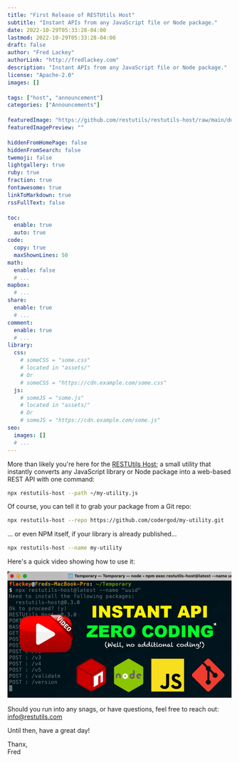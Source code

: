 ```yaml
---
title: "First Release of RESTUtils Host"
subtitle: "Instant APIs from any JavaScript file or Node package."
date: 2022-10-29T05:33:28-04:00
lastmod: 2022-10-29T05:33:28-04:00
draft: false
author: "Fred Lackey"
authorLink: "http://fredlackey.com"
description: "Instant APIs from any JavaScript file or Node package."
license: "Apache-2.0"
images: []

tags: ["host", "announcement"]
categories: ["Announcements"]

featuredImage: "https://github.com/restutils/restutils-host/raw/main/docs/images/banner-hugo.png"
featuredImagePreview: ""

hiddenFromHomePage: false
hiddenFromSearch: false
twemoji: false
lightgallery: true
ruby: true
fraction: true
fontawesome: true
linkToMarkdown: true
rssFullText: false

toc:
  enable: true
  auto: true
code:
  copy: true
  maxShownLines: 50
math:
  enable: false
  # ...
mapbox:
  # ...
share:
  enable: true
  # ...
comment:
  enable: true
  # ...
library:
  css:
    # someCSS = "some.css"
    # located in "assets/"
    # Or
    # someCSS = "https://cdn.example.com/some.css"
  js:
    # someJS = "some.js"
    # located in "assets/"
    # Or
    # someJS = "https://cdn.example.com/some.js"
seo:
  images: []
  # ...
---
```

More than likely you're here for the [RESTUtils Host](https://www.npmjs.com/package/restutils-host); a small utility that instantly converts any JavaScript library or Node package into a web-based REST API with one command:

```bash
npx restutils-host --path ~/my-utility.js
```

Of course, you can tell it to grab your package from a Git repo:

```bash
npx restutils-host --repo https://github.com/codergod/my-utility.git
```

... or even NPM itself, if your library is already published...

```bash
npx restutils-host --name my-utility
```

Here's a quick video showing how to use it:

[![RESTUtils Host Demo](https://github.com/restutils/restutils-host/raw/main/docs/images/thumb.png)](https://www.youtube.com/watch?v=gfu1ubVC3gg)

Should you run into any snags, or have questions, feel free to reach out: [info@restutils.com](mailto:info@restutils.com)

Until then, have a great day!

Thanx,  
Fred
